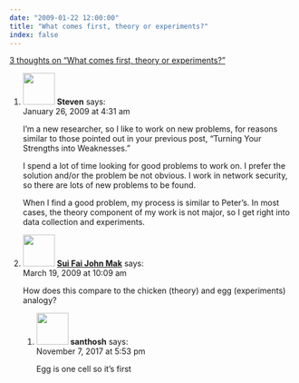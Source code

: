 ```yaml
---
date: "2009-01-22 12:00:00"
title: "What comes first, theory or experiments?"
index: false
---
```


[3 thoughts on &ldquo;What comes first, theory or experiments?&rdquo;](/lemire/blog/2009/01-22-what-comes-first-theory-or-experiments)

<ol class="comment-list">
<li id="comment-50580" class="comment even thread-even depth-1">
<div class="comment-author vcard">
<img alt src="https://secure.gravatar.com/avatar/?s=56&#038;d=mm&#038;r=g" srcset="https://secure.gravatar.com/avatar/?s=112&#038;d=mm&#038;r=g 2x" class="avatar avatar-56 photo avatar-default" height="56" width="56" decoding="async" /> <b class="fn">Steven</b> <span class="says">says:</span> </div>
<div class="comment-metadata"><time datetime="2009-01-26T04:31:32+00:00">January 26, 2009 at 4:31 am</time></a> </div>
<div class="comment-content">
<p>I&rsquo;m a new researcher, so I like to work on new problems, for reasons similar to those pointed out in your previous post, &ldquo;Turning Your Strengths into Weaknesses.&rdquo;</p>
<p>I spend a lot of time looking for good problems to work on. I prefer the solution and/or the problem be not obvious. I work in network security, so there are lots of new problems to be found.</p>
<p>When I find a good problem, my process is similar to Peter&rsquo;s. In most cases, the theory component of my work is not major, so I get right into data collection and experiments.</p>
</div>
</li>
<li id="comment-50795" class="comment odd alt thread-odd thread-alt depth-1 parent">
<div class="comment-author vcard">
<img alt src="https://secure.gravatar.com/avatar/8b1f827d7787fe93c8f6a7ad653c2b8c?s=56&#038;d=mm&#038;r=g" srcset="https://secure.gravatar.com/avatar/8b1f827d7787fe93c8f6a7ad653c2b8c?s=112&#038;d=mm&#038;r=g 2x" class="avatar avatar-56 photo" height="56" width="56" decoding="async" /> <b class="fn"><a href="https://suifaijohnmak.wordpress.com/" class="url" rel="ugc external nofollow">Sui Fai John Mak</a></b> <span class="says">says:</span> </div>
<div class="comment-metadata"><time datetime="2009-03-19T10:09:04+00:00">March 19, 2009 at 10:09 am</time></a> </div>
<div class="comment-content">
<p>How does this compare to the chicken (theory) and egg (experiments) analogy?</p>
</div>
<ol class="children">
<li id="comment-291034" class="comment even depth-2">
<div class="comment-author vcard">
<img alt src="https://secure.gravatar.com/avatar/4af4d48b38bcb76f493e019161b8a46e?s=56&#038;d=mm&#038;r=g" srcset="https://secure.gravatar.com/avatar/4af4d48b38bcb76f493e019161b8a46e?s=112&#038;d=mm&#038;r=g 2x" class="avatar avatar-56 photo" height="56" width="56" loading="lazy" decoding="async" /> <b class="fn">santhosh</b> <span class="says">says:</span> </div>
<div class="comment-metadata"><time datetime="2017-11-07T17:53:30+00:00">November 7, 2017 at 5:53 pm</time></a> </div>
<div class="comment-content">
<p>Egg is one cell so it&rsquo;s first</p>
</div>
</li>
</ol>
</li>
</ol>
